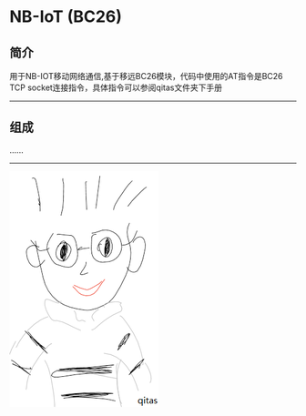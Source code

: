 ﻿
# NB-IoT (BC26) 

## 简介

用于NB-IOT移动网络通信,基于移远BC26模块，代码中使用的AT指令是BC26 TCP socket连接指令，具体指令可以参阅qitas文件夹下手册


---

## 组成

......

---

[![sites](qitas/qitas.png)](http://www.qitas.cn)
